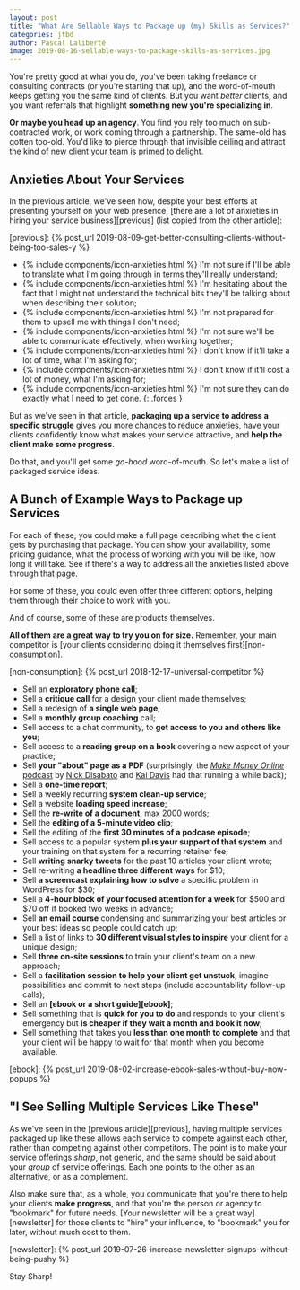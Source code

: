 ```yaml
---
layout: post
title: "What Are Sellable Ways to Package up (my) Skills as Services?"
categories: jtbd
author: Pascal Laliberté
image: 2019-08-16-sellable-ways-to-package-skills-as-services.jpg
---
```


You're pretty good at what you do, you've been taking freelance or consulting contracts (or you're starting that up), and the word-of-mouth keeps getting you the same kind of clients. But you want _better_ clients, and you want referrals that highlight **something new you're specializing in**.

**Or maybe you head up an agency**. You find you rely too much on sub-contracted work, or work coming through a partnership. The same-old has gotten too-old. You'd like to pierce through that invisible ceiling and attract the kind of new client your team is primed to delight.

## Anxieties About Your Services

In the previous article, we've seen how, despite your best efforts at presenting yourself on your web presence, [there are a lot of anxieties in hiring your service business][previous] (list copied from the other article):

[previous]: {% post_url 2019-08-09-get-better-consulting-clients-without-being-too-sales-y %}

* {% include components/icon-anxieties.html %} I'm not sure if I'll be able to translate what I'm going through in terms they'll really understand;
* {% include components/icon-anxieties.html %} I'm hesitating about the fact that I might not understand the technical bits they'll be talking about when describing their solution;
* {% include components/icon-anxieties.html %} I'm not prepared for them to upsell me with things I don't need;
* {% include components/icon-anxieties.html %} I'm not sure we'll be able to communicate effectively, when working together;
* {% include components/icon-anxieties.html %} I don't know if it'll take a lot of time, what I'm asking for;
* {% include components/icon-anxieties.html %} I don't know if it'll cost a lot of money, what I'm asking for;
* {% include components/icon-anxieties.html %} I'm not sure they can do exactly what I need to get done.
{: .forces }

But as we've seen in that article, **packaging up a service to address a specific struggle** gives you more chances to reduce anxieties, have your clients confidently know what makes your service attractive, and **help the client make some progress**.

Do that, and you'll get some _go-hood_ word-of-mouth. So let's make a list of packaged service ideas.

## A Bunch of Example Ways to Package up Services

For each of these, you could make a full page describing what the client gets by purchasing that package. You can show your availability, some pricing guidance, what the process of working with you will be like, how long it will take. See if there's a way to address all the anxieties listed above through that page.

For some of these, you could even offer three different options, helping them through their choice to work with you.

And of course, some of these are products themselves.

**All of them are a great way to try you on for size.** Remember, your main competitor is [your clients considering doing it themselves first][non-consumption].

[non-consumption]: {% post_url 2018-12-17-universal-competitor %}

* Sell an **exploratory phone call**;
* Sell a **critique call** for a design your client made themselves;
* Sell a redesign of **a single web page**;
* Sell a **monthly group coaching** call;
* Sell access to a chat community, to **get access to you and others like you**;
* Sell access to a **reading group on a book** covering a new aspect of your practice;
* Sell **your "about" page as a PDF** (surprisingly, the [_Make Money Online_ podcast](https://makemoneyonline.exposed/) by [Nick Disabato](https://twitter.com/nickd) and [Kai Davis](https://twitter.com/kaisdavis) had that running a while back);
* Sell a **one-time report**;
* Sell a weekly recurring **system clean-up service**;
* Sell a website **loading speed increase**;
* Sell the **re-write of a document**, max 2000 words;
* Sell the **editing of a 5-minute video clip**;
* Sell the editing of the **first 30 minutes of a podcase episode**;
* Sell access to a popular system **plus your support of that system** and your training on that system for a recurring retainer fee;
* Sell **writing snarky tweets** for the past 10 articles your client wrote;
* Sell re-writing **a headline three different ways** for $10;
* Sell **a screencast explaining how to solve** a specific problem in WordPress for $30;
* Sell a **4-hour block of your focused attention for a week** for $500 and $70 off if booked two weeks in advance;
* Sell **an email course** condensing and summarizing your best articles or your best ideas so people could catch up;
* Sell a list of links to **30 different visual styles to inspire** your client for a unique design;
* Sell **three on-site sessions** to train your client's team on a new approach;
* Sell a **facilitation session to help your client get unstuck**, imagine possibilities and commit to next steps (include accountability follow-up calls);
* Sell an **[ebook or a short guide][ebook]**;
* Sell something that is **quick for you to do** and responds to your client's emergency but **is cheaper if they wait a month and book it now**;
* Sell something that takes you **less than one month to complete** and that your client will be happy to wait for that month when you become available.

[ebook]: {% post_url 2019-08-02-increase-ebook-sales-without-buy-now-popups %}

## "I See Selling Multiple Services Like These"

As we've seen in the [previous article][previous], having multiple services packaged up like these allows each service to compete against each other, rather than competing against other competitors. The point is to make your service offerings _sharp_, not generic, and the same should be said about your _group_ of service offerings. Each one points to the other as an alternative, or as a complement.

Also make sure that, as a whole, you communicate that you're there to help your clients **make progress**, and that you're the person or agency to "bookmark" for future needs. [Your newsletter will be a great way][newsletter] for those clients to "hire" your influence, to "bookmark" you for later, without much cost to them.

[newsletter]: {% post_url 2019-07-26-increase-newsletter-signups-without-being-pushy %}

Stay Sharp!
